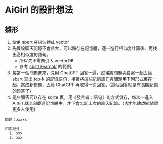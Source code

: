 # AiGirl 的設計想法

## 雛形

1. 使用 sbert 將語句轉成 vector
2. 先假設聊天記憶不會很大，可以儲存在記憶體，逐一進行相似度計算後，再找出高相似度的語句。
    * 所以先不需要引入 vectorDB
    * 參考 [sbertSearch1/](prototype/sbertSearch/) 的範例。
3. 每當一個問題進來，先用 ChatGPT 回答一遍，然後將問題與答案一起丟給 sbert 查出 top-k 的記憶語句，接著將這些記憶語句與問題用下列形式綁在一起，當成新問題，丟給 ChatGPT 再取得一次回答。(這個回答就是有長期記憶的回答了)
4. 這些問答可以存在 sqlite 裏，用《發言者：語句》的方式儲存，每次一進入 AiGirl 就全部載進記憶體中，才不會忘記上次的聊天紀錄。(也才能建成網站讓更多人使用)

```
問題：xxxxx

相關記憶：
  1. xxx
  2. xxx
```

